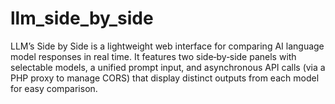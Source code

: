 # llm_side_by_side
 LLM’s Side by Side is a lightweight web interface for comparing AI language model responses in real time. It features two side‑by‑side panels with selectable models, a unified prompt input, and asynchronous API calls (via a PHP proxy to manage CORS) that display distinct outputs from each model for easy comparison.
